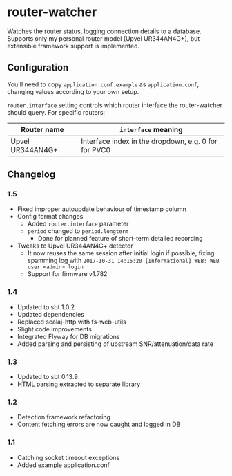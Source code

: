 router-watcher
==============

Watches the router status, logging connection details to a database.
Supports only my personal router model (Upvel UR344AN4G+), but extensible framework support is implemented.


Configuration
-------------
You'll need to copy `application.conf.example` as `application.conf`, changing values according to your own setup.

`router.interface` setting controls which router interface the router-watcher should query.
For specific routers:

Router name         | `interface` meaning
------------------- | -------------------
Upvel UR344AN4G+    | Interface index in the dropdown, e.g. 0 for for PVC0


Changelog
---------
### 1.5
* Fixed improper autoupdate behaviour of timestamp column
* Config format changes
  * Added `router.interface` parameter
  * `period` changed to `period.longterm`
    * Done for planned feature of short-term detailed recording
* Tweaks to Upvel UR344AN4G+ detector
  * It now reuses the same session after initial login if possible, fixing spamming log
    with `2017-10-31 14:15:20 [Informational] WEB: WEB user <admin> login`
  * Support for firmware v1.782

### 1.4
* Updated to sbt 1.0.2
* Updated dependencies
* Replaced scalaj-http with fs-web-utils
* Slight code improvements
* Integrated Flyway for DB migrations
* Added parsing and persisting of upstream SNR/attenuation/data rate

### 1.3
* Updated to sbt 0.13.9
* HTML parsing extracted to separate library

### 1.2
* Detection framework refactoring
* Content fetching errors are now caught and logged in DB

### 1.1
* Catching socket timeout exceptions
* Added example application.conf
